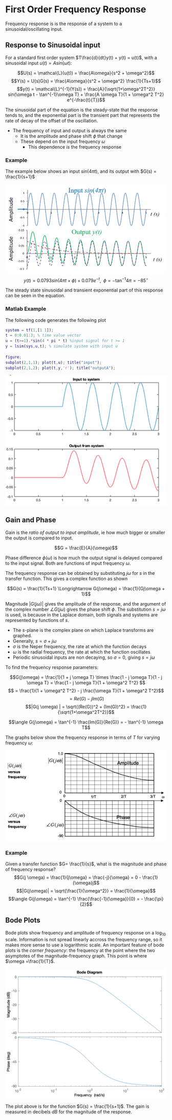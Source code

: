 # First Order Frequency Response

Frequency response is is the response of a system to a sinusoidal/oscillating input.

## Response to Sinusoidal input

For a standard first order system $T\frac{d}{dt}y(t) + y(t) = u(t)$, with a sinusoidal input $u(t) = Asin(\omega t)$:

$$U(s) = \mathcal{L}(u(t)) = \frac{A\omega}{s^2 + \omega^2}$$
$$Y(s) = U(s)G(s) = \frac{A\omega}{s^2 + \omega^2} \frac{1}{Ts+1}$$
$$y(t) =  \mathcal{L}^{-1}(Y(s)) = \frac{A}{\sqrt{1+\omega^2T^2}} sin(\omega t - \tan^{-1}\omega T) + \frac{A \omega T}{1 + \omega^2 T^2} e^{-\frac{t}{T}}$$

The sinusoidal part of the equation is the steady-state that the response tends to, and the exponential part is the transient part that represents the rate of decay of the offset of the oscillation.

- The frequency of input and output is always the same
  - It is the amplitude and phase shift $\phi$ that change
  - These depend on the input frequency $\omega$
    - This dependence _is_ the frequency response

### Example

The example below shows an input $sin(4 \pi t)$, and its output with $G(s) = \frac{1}{s+1}$

![](./img/freq1-example.png)

$$y(t) = 0.0793sin(4\pi t + \phi) + 0.079 e^{-t}, \;\; \phi = -\tan^{-1} 4\pi = -85^{\circ}$$

The steady state sinusoidal and transient exponential part of this response can be seen in the equation.

### Matlab Example

The following code generates the following plot

```matlab
system = tf(1,[1 1]);
t = 0:0.01:3; % time value vector
u = (t>=1).*sin(4 * pi * t) %input signal for t >= 1
y = lsim(sys,u,t); % simulate system with input u

figure;
subplot(2,1,1); plot(t,u); title("input");
subplot(2,1,2); plot(t,y,'r'); title("outputA");
```

![](./img/freq1-matlab.png)

## Gain and Phase

Gain is the _ratio of output to input amplitude_, ie how much bigger or smaller the output is compared to input.

$$G = \frac{E}{A}(\omega)$$

Phase difference $\phi (\omega )$ is how much the output signal is delayed compared to the input signal. Both are functions of input frequency $\omega$.

The frequency response can be obtained by substituting $j \omega$ for $s$ in the transfer function. This gives a complex function as shown

$$G(s) = \frac{1}{Ts+1} \Longrightarrow G(j\omega) = \frac{1}{Gj\omega + 1}$$

Magnitude $|G(j \omega) |$ gives the amplitude of the response, and the argument of the complex number $\angle G(j \omega)$ gives the phase shift $\phi$. The substitution $s=j \omega$ is used, is because in the Laplace domain, both signals and systems are represented by functions of $s$.

- The $s$-plane is the complex plane on which Laplace transforms are graphed.
- Generally, $s=\sigma + j\omega$
- $\sigma$ is the Neper frequency, the rate at which the function decays
- $\omega$ is the radial frequency, the rate at which the function oscillates
- Periodic sinusoidal inputs are non decaying, so $\sigma = 0$, giving $s=j\omega$

To find the frequency response parameters:

$$G(j\omega) = \frac{1}{1 + j \omega T} \times \frac{1 - j \omega T}{1 - j \omega T} = \frac{1 - j \omega T}{1 + \omega^2 T^2} $$
$$ = \frac{1}{1 + \omega^2 T^2} - j \frac{\omega T}{1 + \omega^2 T^2}$$
$$ = Re(G) - j Im(G)$$
$$|G(j \omega) | = \sqrt{(Re(G))^2 + (Im(G))^2} = \frac{1}{\sqrt{1+\omega^2T^2}}$$

$$\angle G(j\omega) = \tan^{-1} \frac{Im(G)}{Re(G)} = - \tan^{-1} \omega T$$

The graphs below show the frequency response in terms of $T$ for varying frequency $\omega$:

![](./img/freq1-plots.png)

### Example

Given a transfer function $G= \frac{1}{s}$, what is the magnitude and phase of frequency response?
$$G(j \omega) = \frac{1}{j\omega} = \frac{-j}{\omega} = 0 - \frac{1}{\omega}j$$
$$|G(j\omega)| = \sqrt{\frac{1}{\omega^2}} = \frac{1}{\omega}$$
$$\angle G(j\omega) = \tan^{-1} \frac{\frac{-1}{\omega}}{0} = - \frac{\pi}{2}$$

## Bode Plots

Bode plots show frequency and amplitude of frequency response on a log$_{10}$ scale. Information is not spread linearly accross the frequency range, so it makes more sense to use a logarithmic scale. An important feature of bode plots is the _corner frequency_: the frequency at the point where the two asymptotes of the magnitude-frequency graph. This point is where $\omega =\frac{1}{T}$.

![](./img/bode-lot.png)

The plot above is for the function $G(s) = \frac{1}{s+1}$. The gain is measured in decibels $dB$ for the magnitude of the response.
